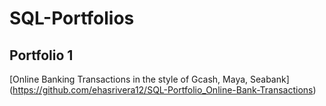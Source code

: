 # SQL-Portfolios

## Portfolio 1 
[Online Banking Transactions in the style of Gcash, Maya, Seabank] (https://github.com/ehasrivera12/SQL-Portfolio_Online-Bank-Transactions)
